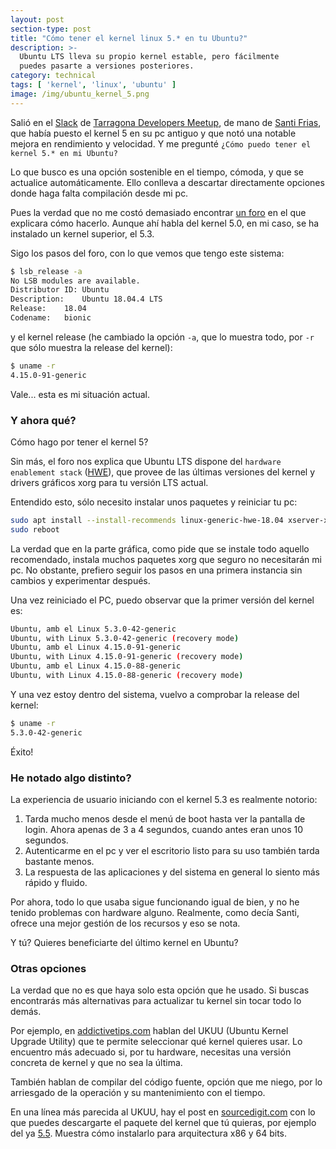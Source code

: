 ```yaml
---
layout: post
section-type: post
title: "Cómo tener el kernel linux 5.* en tu Ubuntu?"
description: >-
  Ubuntu LTS lleva su propio kernel estable, pero fácilmente
  puedes pasarte a versiones posteriores.
category: technical
tags: [ 'kernel', 'linux', 'ubuntu' ]
image: /img/ubuntu_kernel_5.png
---
```


Salió en el [Slack] de [Tarragona Developers Meetup], de mano de 
[Santi Frias], que había puesto el kernel 5 en su pc antiguo y 
que notó una notable mejora en rendimiento y velocidad.
Y me pregunté `¿Cómo puedo tener el kernel 5.*
en mi Ubuntu?`

<!--excerpt-->

Lo que busco es una opción sostenible en el tiempo, cómoda, y que se
actualice automáticamente. Ello conlleva a descartar directamente opciones
donde haga falta compilación desde mi pc.

Pues la verdad que no me costó demasiado encontrar [un foro]
en el que explicara cómo hacerlo. Aunque ahí habla del kernel 5.0,
en mi caso, se ha instalado un kernel superior, el 5.3.

Sigo los pasos del foro, con lo que vemos que tengo este sistema:

```bash
$ lsb_release -a
No LSB modules are available.
Distributor ID:	Ubuntu
Description:	Ubuntu 18.04.4 LTS
Release:	18.04
Codename:	bionic
```

y el kernel release (he cambiado la opción `-a`, que lo muestra todo, por `-r` que sólo muestra la release del kernel):

```bash
$ uname -r
4.15.0-91-generic
```

Vale... esta es mi situación actual. 

### Y ahora qué? 

Cómo hago por tener el kernel 5?

Sin más, el foro nos explica que Ubuntu LTS dispone del `hardware enablement stack` ([HWE]),
que provee de las últimas versiones del kernel y drivers gráficos xorg para tu versión
LTS actual.

Entendido esto, sólo necesito instalar unos paquetes y reiniciar tu pc:

```bash
sudo apt install --install-recommends linux-generic-hwe-18.04 xserver-xorg-hwe-18.04
sudo reboot
```

La verdad que en la parte gráfica, como pide que se instale todo aquello recomendado,
instala muchos paquetes xorg que seguro no necesitarán mi pc. No obstante, prefiero
seguir los pasos en una primera instancia sin cambios y experimentar después.

Una vez reiniciado el PC, puedo observar que la primer versión del kernel es:

```bash
Ubuntu, amb el Linux 5.3.0-42-generic
Ubuntu, with Linux 5.3.0-42-generic (recovery mode)
Ubuntu, amb el Linux 4.15.0-91-generic
Ubuntu, with Linux 4.15.0-91-generic (recovery mode)
Ubuntu, amb el Linux 4.15.0-88-generic
Ubuntu, with Linux 4.15.0-88-generic (recovery mode)
``` 

Y una vez estoy dentro del sistema, vuelvo a comprobar la release 
del kernel:

```bash
$ uname -r
5.3.0-42-generic
```

Éxito!

### He notado algo distinto?

La experiencia de usuario iniciando con el kernel 5.3 es realmente notorio:

1. Tarda mucho menos desde el menú de boot hasta ver la pantalla de login.
Ahora apenas de 3 a 4 segundos, cuando antes eran unos 10 segundos.
1. Autenticarme en el pc y ver el escritorio listo para su uso también tarda bastante menos.
1. La respuesta de las aplicaciones y del sistema en general lo siento más
rápido y fluido. 

Por ahora, todo lo que usaba sigue funcionando igual de bien, y no he tenido 
problemas con hardware alguno. Realmente, como decía Santi, ofrece una mejor gestión
de los recursos y eso se nota.

Y tú? Quieres beneficiarte del último kernel en Ubuntu?

### Otras opciones

La verdad que no es que haya solo esta opción que he usado. Si buscas
encontrarás más alternativas para actualizar tu kernel sin tocar todo lo demás.

Por ejemplo, en [addictivetips.com] hablan del UKUU (Ubuntu Kernel Upgrade Utility)
que te permite seleccionar qué kernel quieres usar. Lo encuentro más adecuado si,
por tu hardware, necesitas una versión concreta de kernel y que no sea la última.

También hablan de compilar del código fuente, opción que me niego, por lo
arriesgado de la operación y su mantenimiento con el tiempo.

En una línea más parecida al UKUU, hay el post en [sourcedigit.com] con lo
que puedes descargarte el paquete del kernel que tú quieras, por ejemplo del ya [5.5].
Muestra cómo instalarlo para arquitectura x86 y 64 bits.

[Slack]: https://tgndevs.slack.com/
[Tarragona Developers Meetup]: https://www.meetup.com/Tarragona-Developers-Meetup/
[Santi Frias]: https://github.com/sfrias
[un foro]: https://itsfoss.com/ubuntu-hwe-kernel/
[HWE]: https://wiki.ubuntu.com/Kernel/LTSEnablementStack
[addictivetips.com]: https://www.addictivetips.com/ubuntu-linux-tips/linux-kernel-5-on-ubuntu-18-04-lts/
[sourcedigit.com]: https://sourcedigit.com/24899-update-and-install-linux-kernel-5-4-on-ubuntu-linux/
[5.5]: https://kernel.ubuntu.com/~kernel-ppa/mainline/v5.5/

